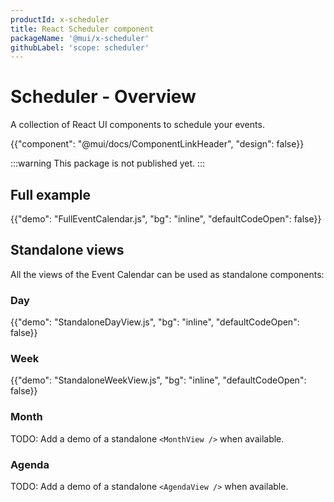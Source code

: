 ```yaml
---
productId: x-scheduler
title: React Scheduler component
packageName: '@mui/x-scheduler'
githubLabel: 'scope: scheduler'
---
```


# Scheduler - Overview

<p class="description">A collection of React UI components to schedule your events. </p>

{{"component": "@mui/docs/ComponentLinkHeader", "design": false}}

:::warning
This package is not published yet.
:::

## Full example

{{"demo": "FullEventCalendar.js", "bg": "inline", "defaultCodeOpen": false}}

## Standalone views

All the views of the Event Calendar can be used as standalone components:

### Day

{{"demo": "StandaloneDayView.js", "bg": "inline", "defaultCodeOpen": false}}

### Week

{{"demo": "StandaloneWeekView.js", "bg": "inline", "defaultCodeOpen": false}}

### Month

TODO: Add a demo of a standalone `<MonthView />` when available.

### Agenda

TODO: Add a demo of a standalone `<AgendaView />` when available.
